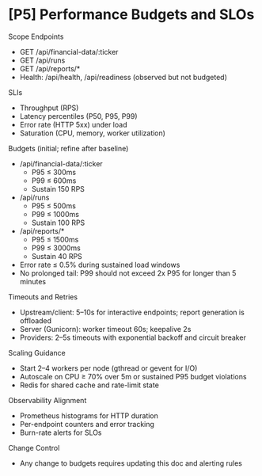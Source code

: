 # [P5] Performance Budgets and SLOs

Scope Endpoints
- GET /api/financial-data/:ticker
- GET /api/runs
- GET /api/reports/*
- Health: /api/health, /api/readiness (observed but not budgeted)

SLIs
- Throughput (RPS)
- Latency percentiles (P50, P95, P99)
- Error rate (HTTP 5xx) under load
- Saturation (CPU, memory, worker utilization)

Budgets (initial; refine after baseline)
- /api/financial-data/:ticker
  - P95 ≤ 300ms
  - P99 ≤ 600ms
  - Sustain 150 RPS
- /api/runs
  - P95 ≤ 500ms
  - P99 ≤ 1000ms
  - Sustain 100 RPS
- /api/reports/*
  - P95 ≤ 1500ms
  - P99 ≤ 3000ms
  - Sustain 40 RPS
- Error rate ≤ 0.5% during sustained load windows
- No prolonged tail: P99 should not exceed 2x P95 for longer than 5 minutes

Timeouts and Retries
- Upstream/client: 5–10s for interactive endpoints; report generation is offloaded
- Server (Gunicorn): worker timeout 60s; keepalive 2s
- Providers: 2–5s timeouts with exponential backoff and circuit breaker

Scaling Guidance
- Start 2–4 workers per node (gthread or gevent for I/O)
- Autoscale on CPU ≥ 70% over 5m or sustained P95 budget violations
- Redis for shared cache and rate-limit state

Observability Alignment
- Prometheus histograms for HTTP duration
- Per-endpoint counters and error tracking
- Burn-rate alerts for SLOs

Change Control
- Any change to budgets requires updating this doc and alerting rules
